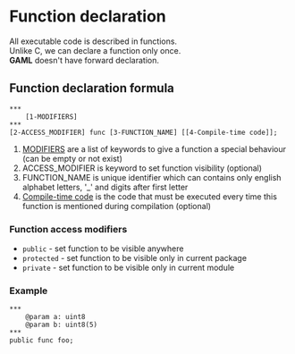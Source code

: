 # Function declaration

All executable code is described in functions. \
Unlike С, we can declare a function only once. \
**GAML** doesn't have forward declaration.



## Function declaration formula

```
***
    [1-MODIFIERS]
***
[2-ACCESS_MODIFIER] func [3-FUNCTION_NAME] [[4-Compile-time code]];
```
1. [MODIFIERS](3-FunctionModifiers.md) are a list of keywords to give a function a special behaviour (can be empty or not exist)
2. ACCESS_MODIFIER is keyword to set function visibility (optional)
3. FUNCTION_NAME is unique identifier which can contains only english alphabet letters, '_' and digits after first letter
4. [Compile-time code](4-CompileTimeCode.md) is the code that must be executed every time this function is mentioned during compilation (optional)

### Function access modifiers

- `public` - set function to be visible anywhere
- `protected` - set function to be visible only in current package
- `private` - set function to be visible only in current module

### Example

```
***
	@param a: uint8
	@param b: uint8(5)
***
public func foo;
```
